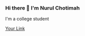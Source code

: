 ### Hi there 👋 I'm Nurul Chotimah


I'm a college student

<a href='http://www.facebook.com/sednaoui'>Your Link</a>

